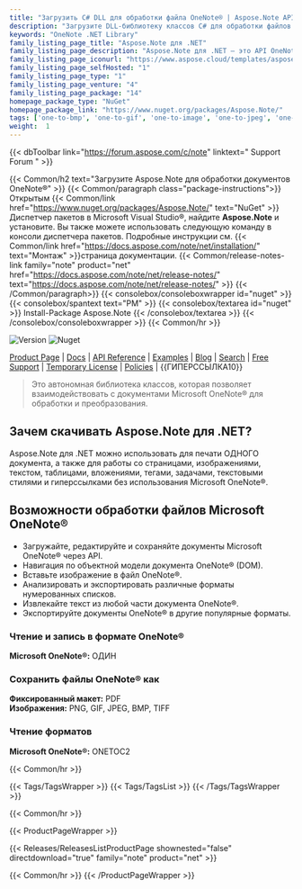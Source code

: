 ```yaml
---
title: "Загрузить C# DLL для обработки файла OneNote® | Aspose.Note API"
description: "Загрузите DLL-библиотеку классов C# для обработки файлов OneNote®, чтобы загружать, редактировать и сохранять ОДИН формат. Доступ к DOM, вставка графики, извлечение текста и преобразование ONE в PDF и изображения."
keywords: "OneNote .NET Library"
family_listing_page_title: "Aspose.Note для .NET"
family_listing_page_description: "Aspose.Note для .NET — это API OneNote, который позволяет разработчикам динамически читать, записывать и изменять файлы Microsoft OneNote в приложениях .NET любого типа. API позволяет загружать файлы ONE, управлять элементами книг OneNote, а затем экспортировать в форматы ONE, PNG, GIF, JPEG, BMP, HTML или PDF."
family_listing_page_iconurl: "https://www.aspose.cloud/templates/aspose/App_Themes/V3/images/note/272x272/aspose_note-for-net-min.png"
family_listing_page_selfHosted: "1"
family_listing_page_type: "1"
family_listing_page_venture: "4"
family_listing_page_package: "14"
homepage_package_type: "NuGet"
homepage_package_link: "https://www.nuget.org/packages/Aspose.Note/"
tags: ['one-to-bmp', 'one-to-gif', 'one-to-image', 'one-to-jpeg', 'one-to-pdf', 'one-to-png', 'one-to-tiff']
weight:  1
---
```


{{< dbToolbar link="https://forum.aspose.com/c/note" linktext=" Support Forum " >}}

{{< Common/h2 text="Загрузите Aspose.Note для обработки документов OneNote®"  >}}
{{< Common/paragraph class="package-instructions">}}
Открытым
{{< Common/link href="https://www.nuget.org/packages/Aspose.Note/" text="NuGet"  >}}Диспетчер пакетов в Microsoft Visual Studio®, найдите <b>Aspose.Note</b> и установите. Вы также можете использовать следующую команду в консоли диспетчера пакетов. Подробные инструкции см.
{{< Common/link href="https://docs.aspose.com/note/net/installation/" text="Монтаж"  >}}страница документации.
{{< Common/release-notes-link family="note" product="net" href="https://docs.aspose.com/note/net/release-notes/" text="https://docs.aspose.com/note/net/release-notes/"  >}}
{{< /Common/paragraph>}}
{{< consolebox/consoleboxwrapper id="nuget" >}}
       {{< consolebox/spantext text="PM" >}}
       {{< consolebox/textarea id="nuget" >}} Install-Package Aspose.Note {{< /consolebox/textarea >}}
{{< /consolebox/consoleboxwrapper >}}
{{< Common/hr >}}

![Version](https://img.shields.io/nuget/v/Aspose.Total) ![Nuget](https://img.shields.io/nuget/dt/Aspose.Total?label=nuget%20downloads)

[Product Page](https://products.aspose.com/total/net/) | [Docs](https://docs.aspose.com/total/net/) | [API Reference](https://reference.aspose.com/) | [Examples](http://aspose.github.io) | [Blog](https://blog.aspose.com/category/total/) | [Search](https://search.aspose.com/) | [Free Support](https://forum.aspose.com/) | [Temporary License](https://purchase.aspose.com/temporary-license) | [Policies](https://purchase.aspose.com/policies) | {{ГИПЕРССЫЛКА10}}

> Это автономная библиотека классов, которая позволяет взаимодействовать с документами Microsoft OneNote® для обработки и преобразования.

## Зачем скачивать Aspose.Note для .NET?

Aspose.Note для .NET можно использовать для печати ОДНОГО документа, а также для работы со страницами, изображениями, текстом, таблицами, вложениями, тегами, задачами, текстовыми стилями и гиперссылками без использования Microsoft OneNote®.

## Возможности обработки файлов Microsoft OneNote®

- Загружайте, редактируйте и сохраняйте документы Microsoft OneNote® через API.
- Навигация по объектной модели документа OneNote® (DOM).
- Вставьте изображение в файл OneNote®.
- Анализировать и экспортировать различные форматы нумерованных списков.
- Извлекайте текст из любой части документа OneNote®.
- Экспортируйте документы OneNote® в другие популярные форматы.

### Чтение и запись в формате OneNote®

**Microsoft OneNote®:** ОДИН

### Сохранить файлы OneNote® как

**Фиксированный макет:** PDF\
**Изображения:** PNG, GIF, JPEG, BMP, TIFF

### Чтение форматов

**Microsoft OneNote®:** ONETOC2

{{< Common/hr >}}

{{< Tags/TagsWrapper >}}
 {{< Tags/TagsList >}}
{{< /Tags/TagsWrapper >}}

{{< Common/hr >}}

{{< ProductPageWrapper >}}
<!-- ReleasesListProductPage-->
   {{< Releases/ReleasesListProductPage shownested="false"  directdownload="true" family="note" product="net" >}}
<!-- /ReleasesListProductPage-->
{{< Common/hr >}}
{{< /ProductPageWrapper >}}

